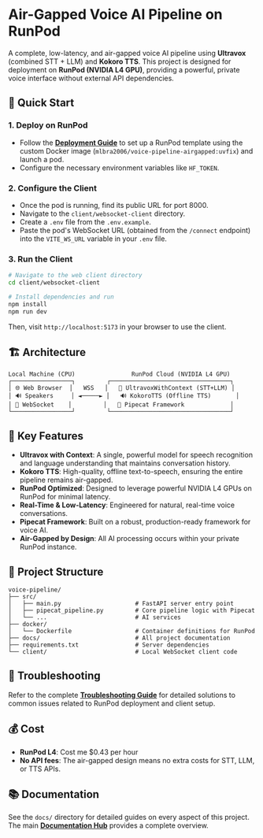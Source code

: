 # Air-Gapped Voice AI Pipeline on RunPod

A complete, low-latency, and air-gapped voice AI pipeline using **Ultravox** (combined STT + LLM) and **Kokoro TTS**. This project is designed for deployment on **RunPod (NVIDIA L4 GPU)**, providing a powerful, private voice interface without external API dependencies.

## 🚀 Quick Start

### 1. Deploy on RunPod
- Follow the [**Deployment Guide**](docs/deployment_guide.md) to set up a RunPod template using the custom Docker image (`mlbra2006/voice-pipeline-airgapped:uvfix`) and launch a pod.
- Configure the necessary environment variables like `HF_TOKEN`.

### 2. Configure the Client
- Once the pod is running, find its public URL for port 8000.
- Navigate to the `client/websocket-client` directory.
- Create a `.env` file from the `.env.example`.
- Paste the pod's WebSocket URL (obtained from the `/connect` endpoint) into the `VITE_WS_URL` variable in your `.env` file.

### 3. Run the Client
```bash
# Navigate to the web client directory
cd client/websocket-client

# Install dependencies and run
npm install
npm run dev
```
Then, visit `http://localhost:5173` in your browser to use the client.

## 🏗️ Architecture

```
Local Machine (CPU)                RunPod Cloud (NVIDIA L4 GPU)
┌─────────────────┐         ┌──────────────────────────────────┐
│ 🌐 Web Browser  │   WSS   │   🤖 UltravoxWithContext (STT+LLM) │
│ 🔊 Speakers     │ ◄─────► │   🔊 KokoroTTS (Offline TTS)       │
│ 📡 WebSocket    │         │   🚀 Pipecat Framework             │
└─────────────────┘         └──────────────────────────────────┘
```

## 🎯 Key Features

- **Ultravox with Context**: A single, powerful model for speech recognition and language understanding that maintains conversation history.
- **Kokoro TTS**: High-quality, offline text-to-speech, ensuring the entire pipeline remains air-gapped.
- **RunPod Optimized**: Designed to leverage powerful NVIDIA L4 GPUs on RunPod for minimal latency.
- **Real-Time & Low-Latency**: Engineered for natural, real-time voice conversations.
- **Pipecat Framework**: Built on a robust, production-ready framework for voice AI.
- **Air-Gapped by Design**: All AI processing occurs within your private RunPod instance.

## 📁 Project Structure

```
voice-pipeline/
├── src/
│   ├── main.py                     # FastAPI server entry point
│   ├── pipecat_pipeline.py         # Core pipeline logic with Pipecat
│   └── ...                         # AI services
├── docker/
│   └── Dockerfile                  # Container definitions for RunPod
├── docs/                           # All project documentation
├── requirements.txt                # Server dependencies
└── client/                         # Local WebSocket client code
```

## 🔧 Troubleshooting

Refer to the complete [**Troubleshooting Guide**](docs/troubleshooting.md) for detailed solutions to common issues related to RunPod deployment and client setup.

## 💰 Cost

- **RunPod L4**: Cost me $0.43 per hour
- **No API fees**: The air-gapped design means no extra costs for STT, LLM, or TTS APIs.

## 📚 Documentation

See the `docs/` directory for detailed guides on every aspect of this project. The main [**Documentation Hub**](docs/README.md) provides a complete overview.


